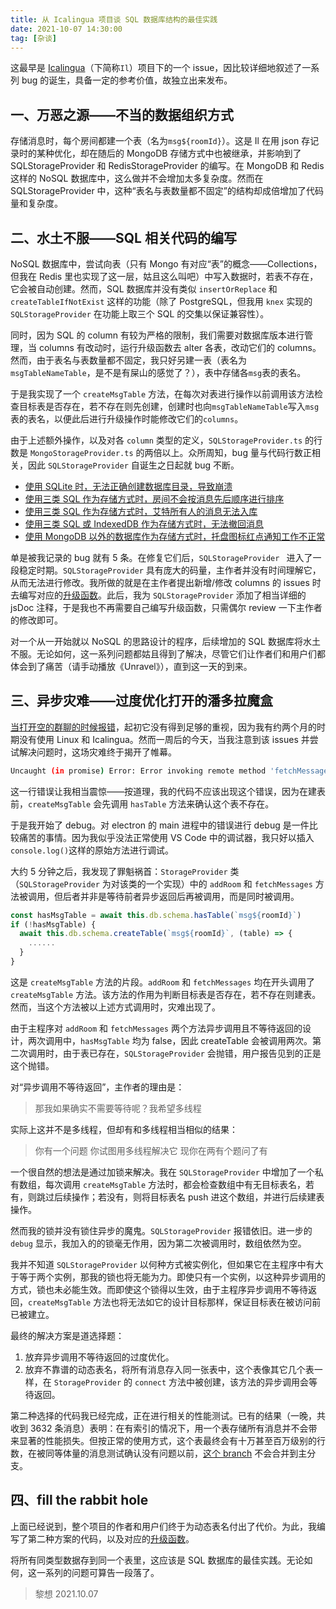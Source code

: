 ```yaml
---
title: 从 Icalingua 项目谈 SQL 数据库结构的最佳实践
date: 2021-10-07 14:30:00
tag: [杂谈]
---
```


这最早是 [Icalingua](https://github.com/Icalingua/Icalingua)（下简称`Il`）项目下的一个 issue，因比较详细地叙述了一系列 bug 的诞生，具备一定的参考价值，故独立出来发布。

<!--more-->

## 一、万恶之源——不当的数据组织方式

存储消息时，每个房间都建一个表（名为`msg${roomId}`）。这是 Il 在用 json 存记录时的某种优化，却在随后的 MongoDB 存储方式中也被继承，并影响到了 SQLStorageProvider 和 RedisStorageProvider 的编写。在 MongoDB 和 Redis 这样的 NoSQL 数据库中，这么做并不会增加太多复杂度。然而在 SQLStorageProvider 中，这种“表名与表数量都不固定”的结构却成倍增加了代码量和复杂度。

## 二、水土不服——SQL 相关代码的编写

NoSQL 数据库中，尝试向表（只有 Mongo 有对应“表”的概念——Collections，但我在 Redis 里也实现了这一层，姑且这么叫吧）中写入数据时，若表不存在，它会被自动创建。然而，SQL 数据库并没有类似 `insertOrReplace` 和 `createTableIfNotExist` 这样的功能（除了 PostgreSQL，但我用 `knex` 实现的 `SQLStorageProvider` 在功能上取三个 SQL 的交集以保证兼容性）。

同时，因为 SQL 的 column 有较为严格的限制，我们需要对数据库版本进行管理，当 columns 有改动时，运行升级函数去 alter 各表，改动它们的 columns。然而，由于表名与表数量都不固定，我只好另建一表（表名为`msgTableNameTable`，是不是有屎山的感觉了？），表中存储各`msg`表的表名。

于是我实现了一个 `createMsgTable` 方法，在每次对表进行操作以前调用该方法检查目标表是否存在，若不存在则先创建，创建时也向`msgTableNameTable`写入`msg`表的表名，以便此后进行升级操作时能修改它们的`columns`。

由于上述额外操作，以及对各 `column` 类型的定义，`SQLStorageProvider.ts` 的行数是 `MongoStorageProvider.ts` 的两倍以上。众所周知，bug 量与代码行数正相关，因此 `SQLStorageProvider` 自诞生之日起就 bug 不断。

- [使用 SQLite 时，无法正确创建数据库目录，导致崩溃](https://github.com/Icalingua/Icalingua/issues/84)
- [使用三类 SQL 作为存储方式时，房间不会按消息先后顺序进行排序](https://github.com/Icalingua/Icalingua/issues/85)
- [使用三类 SQL 作为存储方式时，艾特所有人的消息无法入库](https://github.com/Icalingua/Icalingua/issues/101)
- [使用三类 SQL 或 IndexedDB 作为存储方式时，无法撤回消息](https://github.com/Icalingua/Icalingua/issues/105)
- [使用 MongoDB 以外的数据库作为存储方式时，托盘图标红点通知工作不正常](https://github.com/Icalingua/Icalingua/issues/169)

单是被我记录的 bug 就有 5 条。在修复它们后，`SQLStorageProvider ` 进入了一段稳定时期。`SQLStorageProvider` 具有庞大的码量，主作者并没有时间理解它，从而无法进行修改。我所做的就是在主作者提出新增/修改 columns 的 issues 时去编写对应的[升级函数](https://github.com/Icalingua/Icalingua/tree/dev/icalingua/src/storageProviders/SQLUpgradeScript)。此后，我为 `SQLStorageProvider` 添加了相当详细的 jsDoc 注释，于是我也不再需要自己编写升级函数，只需偶尔 review 一下主作者的修改即可。

对一个从一开始就以 NoSQL 的思路设计的程序，后续增加的 SQL 数据库将水土不服。无论如何，这一系列问题都姑且得到了解决，尽管它们让作者们和用户们都体会到了痛苦（请手动播放《Unravel》），直到这一天的到来。

## 三、异步灾难——过度优化打开的潘多拉魔盒

[当打开空的群聊的时候报错](https://github.com/Icalingua/Icalingua/issues/240)，起初它没有得到足够的重视，因为我有约两个月的时期没有使用 Linux 和 Icalingua。然而一周后的今天，当我注意到该 issues 并尝试解决问题时，这场灾难终于揭开了帷幕。

```bash
Uncaught (in promise) Error: Error invoking remote method 'fetchMessage': Error: create table `msg-********` (`_id` varchar(255), ..., primary key (`_id`)) - SQLITE_ERROR: table `msg-1046496784` already exists
```

这一行错误让我相当震惊——按道理，我的代码不应该出现这个错误，因为在建表前，`createMsgTable` 会先调用 `hasTable` 方法来确认这个表不存在。

于是我开始了 debug。对 electron 的 main 进程中的错误进行 debug 是一件比较痛苦的事情。因为我似乎没法正常使用 VS Code 中的调试器，我只好以插入`console.log()`这样的原始方法进行调试。

大约 5 分钟之后，我发现了罪魁祸首：`StorageProvider` 类（`SQLStorageProvider` 为对该类的一个实现）中的 `addRoom` 和 `fetchMessages` 方法被调用，但后者并非是等待前者异步返回后再被调用，而是同时被调用。

```typescript
const hasMsgTable = await this.db.schema.hasTable(`msg${roomId}`)
if (!hasMsgTable) {
  await this.db.schema.createTable(`msg${roomId}`, (table) => {
    ......
  }
}
```

这是 `createMsgTable` 方法的片段。`addRoom` 和 `fetchMessages` 均在开头调用了 `createMsgTable` 方法。该方法的作用为判断目标表是否存在，若不存在则建表。然而，当这个方法被以上述方式调用时，灾难出现了。

由于主程序对 `addRoom` 和 `fetchMessages` 两个方法异步调用且不等待返回的设计，两次调用中，`hasMsgTable` 均为 false，因此 createTable 会被调用两次。第二次调用时，由于表已存在，`SQLStorageProvider` 会抛错，用户报告见到的正是这个抛错。

对“异步调用不等待返回”，主作者的理由是：

> 那我如果确实不需要等待呢？我希望多线程

实际上这并不是多线程，但却有和多线程相当相似的结果：

> 你有一个问题
> 你试图用多线程解决它
> 现你在两有个题问了有

一个很自然的想法是通过加锁来解决。我在 `SQLStorageProvider` 中增加了一个私有数组，每次调用 `createMsgTable` 方法时，都会检查数组中有无目标表名，若有，则跳过后续操作；若没有，则将目标表名 push 进这个数组，并进行后续建表操作。

然而我的锁并没有锁住异步的魔鬼。`SQLStorageProvider` 报错依旧。进一步的 `debug` 显示，我加入的的锁毫无作用，因为第二次被调用时，数组依然为空。

我并不知道 `SQLStorageProvider` 以何种方式被实例化，但如果它在主程序中有大于等于两个实例，那我的锁也将无能为力。即使只有一个实例，以这种异步调用的方式，锁也未必能生效。而即使这个锁得以生效，由于主程序异步调用不等待返回，`createMsgTable` 方法也将无法如它的设计目标那样，保证目标表在被访问前已被建立。

最终的解决方案是道选择题：

1. 放弃异步调用不等待返回的过度优化。
2. 放弃不靠谱的动态表名，将所有消息存入同一张表中，这个表像其它几个表一样，在 `StorageProvider` 的 `connect` 方法中被创建，该方法的异步调用会等待返回。

第二种选择的代码我已经完成，正在进行相关的性能测试。已有的结果（一晚，共收到 3632 条消息）表明：在有索引的情况下，用一个表存储所有消息并不会带来显著的性能损失。但按正常的使用方式，这个表最终会有十万甚至百万级别的行数，在被同等体量的消息测试确认没有问题以前，[这个 branch](https://github.com/Icalingua/Icalingua/tree/test/fill-the-rabbit-hole) 不会合并到主分支。

## 四、fill the rabbit hole

上面已经说到，整个项目的作者和用户们终于为动态表名付出了代价。为此，我编写了第二种方案的代码，以及对应的[升级函数](https://github.com/Icalingua/Icalingua/blob/test/fill-the-rabbit-hole/icalingua/src/storageProviders/SQLUpgradeScript/6to7.ts)。

将所有同类型数据存到同一个表里，这应该是 SQL 数据库的最佳实践。无论如何，这一系列的问题可算告一段落了。

> 黎想
> 2021.10.07
